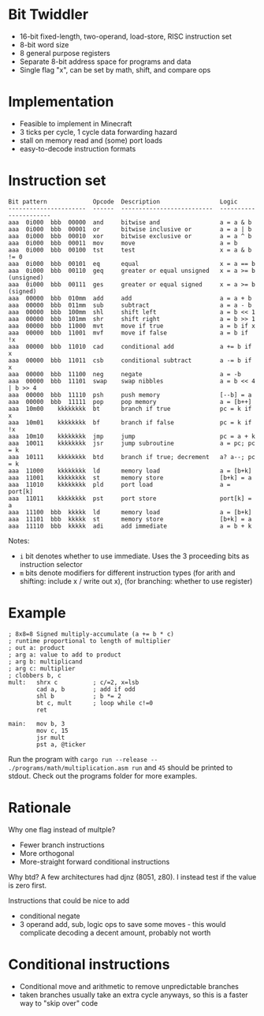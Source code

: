 # Bit Twiddler

- 16-bit fixed-length, two-operand, load-store, RISC instruction set
- 8-bit word size
- 8 general purpose registers
- Separate 8-bit address space for programs and data
- Single flag "x", can be set by math, shift, and compare ops

# Implementation

- Feasible to implement in Minecraft
- 3 ticks per cycle, 1 cycle data forwarding hazard
- stall on memory read and (some) port loads
- easy-to-decode instruction formats

# Instruction set

```
Bit pattern             Opcode  Description                 Logic
----------------------  ------  --------------------------  ----------------------
aaa  0i000  bbb  00000  and     bitwise and                 a = a & b
aaa  0i000  bbb  00001  or      bitwise inclusive or        a = a | b
aaa  0i000  bbb  00010  xor     bitwise exclusive or        a = a ^ b
aaa  0i000  bbb  00011  mov     move                        a = b
aaa  0i000  bbb  00100  tst     test                        x = a & b != 0
aaa  0i000  bbb  00101  eq      equal                       x = a == b
aaa  0i000  bbb  00110  geq     greater or equal unsigned   x = a >= b (unsigned)
aaa  0i000  bbb  00111  ges     greater or equal signed     x = a >= b (signed)
aaa  00000  bbb  010mm  add     add                         a = a + b
aaa  00000  bbb  011mm  sub     subtract                    a = a - b
aaa  00000  bbb  100mm  shl     shift left                  a = b << 1
aaa  00000  bbb  101mm  shr     shift right                 a = b >> 1
aaa  00000  bbb  11000  mvt     move if true                a = b if x
aaa  00000  bbb  11001  mvf     move if false               a = b if !x
aaa  00000  bbb  11010  cad     conditional add             a += b if x
aaa  00000  bbb  11011  csb     conditional subtract        a -= b if x
aaa  00000  bbb  11100  neg     negate                      a = -b
aaa  00000  bbb  11101  swap    swap nibbles                a = b << 4 | b >> 4
aaa  00000  bbb  11110  psh     push memory                 [--b] = a
aaa  00000  bbb  11111  pop     pop memory                  a = [b++]
aaa  10m00    kkkkkkkk  bt      branch if true              pc = k if x
aaa  10m01    kkkkkkkk  bf      branch if false             pc = k if !x
aaa  10m10    kkkkkkkk  jmp     jump                        pc = a + k
aaa  10011    kkkkkkkk  jsr     jump subroutine             a = pc; pc = k
aaa  10111    kkkkkkkk  btd     branch if true; decrement   a? a--; pc = k
aaa  11000    kkkkkkkk  ld      memory load                 a = [b+k]
aaa  11001    kkkkkkkk  st      memory store                [b+k] = a
aaa  11010    kkkkkkkk  pld     port load                   a = port[k]
aaa  11011    kkkkkkkk  pst     port store                  port[k] = a
aaa  11100  bbb  kkkkk  ld      memory load                 a = [b+k]
aaa  11101  bbb  kkkkk  st      memory store                [b+k] = a
aaa  11110  bbb  kkkkk  adi     add immediate               a = b + k
```

Notes:
- `i` bit denotes whether to use immediate. Uses the 3 proceeding bits as instruction selector
- `m` bits denote modifiers for different instruction types (for arith and shifting: include x / write out x), (for branching: whether to use register)

# Example

```
; 8x8=8 Signed multiply-accumulate (a += b * c)
; runtime proportional to length of multiplier
; out a: product
; arg a: value to add to product
; arg b: multiplicand 
; arg c: multiplier
; clobbers b, c
mult:   shrx c          ; c/=2, x=lsb
        cad a, b        ; add if odd
        shl b           ; b *= 2
        bt c, mult      ; loop while c!=0
        ret

main:   mov b, 3
        mov c, 15
        jsr mult
        pst a, @ticker
```

Run the program with `cargo run --release -- ./programs/math/multiplication.asm run` and `45` should be printed to stdout. Check out the programs folder for more examples.




# Rationale

Why one flag instead of multple?
- Fewer branch instructions
- More orthogonal
- More-straight forward conditional instructions

Why btd?
A few architectures had djnz (8051, z80). I instead test if the value is zero first.


Instructions that could be nice to add
- conditional negate
- 3 operand add, sub, logic ops to save some moves
        - this would complicate decoding a decent amount, probably not worth



# Conditional instructions

- Conditional move and arithmetic to remove unpredictable branches
- taken branches usually take an extra cycle anyways, so this is a faster way to "skip over" code

